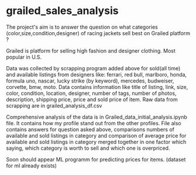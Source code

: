 # grailed_sales_analysis
The project's aim is to answer the question on what categories (color,size,condition,designer) of racing jackets sell best on Grailed platform ?

Grailed is platform for selling high fashion and designer clothing. Most popular in U.S.

Data was collected by scrapping program added above for sold(all time) and available listings from designers like: ferrari, red bull, marlboro, honda, formula uno, nascar, lucky strike (by keyword), mercedes, budweiser, corvette, bmw, moto. Data contains information like title of listing, link, size, color, condition, location, designer, number of tags, number of photos, description, shipping price, price and sold price of item. Raw data from scrapping are in grailed_analysis_df.csv

Comprehensive analysis of the data is in Grailed_data_initial_analysis.ipynb file. It contains how my profile stand out from the other profiles. File also contains answers for question asked above, comparisons numbers of available and sold listings in category and comparison of average price for available and sold listings in category merged together in one factor which saying, which category is worth to sell and which one is overpriced.

Soon should appear ML programm for predicting prices for items. (dataset for ml already exists)

